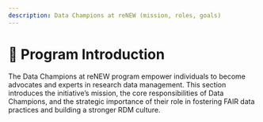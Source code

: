 ```yaml
---
description: Data Champions at reNEW (mission, roles, goals)
---
```


# 🔵 Program Introduction

The Data Champions at reNEW program empower individuals to become advocates and experts in research data management. This section introduces the initiative’s mission, the core responsibilities of Data Champions, and the strategic importance of their role in fostering FAIR data practices and building a stronger RDM culture.
